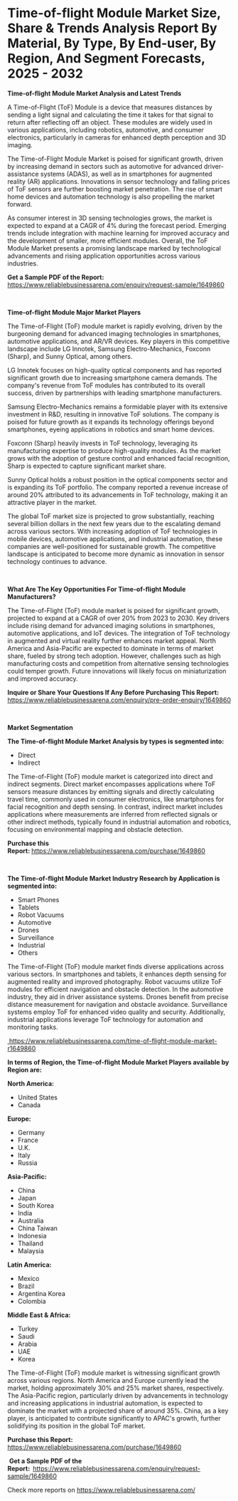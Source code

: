 <p><h1>Time-of-flight Module Market Size, Share & Trends Analysis Report By Material, By Type, By End-user, By Region, And Segment Forecasts, 2025 - 2032</h1></p><p><strong>Time-of-flight Module Market Analysis and Latest Trends</strong></p>
<p><p>A Time-of-Flight (ToF) Module is a device that measures distances by sending a light signal and calculating the time it takes for that signal to return after reflecting off an object. These modules are widely used in various applications, including robotics, automotive, and consumer electronics, particularly in cameras for enhanced depth perception and 3D imaging.</p><p>The Time-of-Flight Module Market is poised for significant growth, driven by increasing demand in sectors such as automotive for advanced driver-assistance systems (ADAS), as well as in smartphones for augmented reality (AR) applications. Innovations in sensor technology and falling prices of ToF sensors are further boosting market penetration. The rise of smart home devices and automation technology is also propelling the market forward.</p><p>As consumer interest in 3D sensing technologies grows, the market is expected to expand at a CAGR of 4% during the forecast period. Emerging trends include integration with machine learning for improved accuracy and the development of smaller, more efficient modules. Overall, the ToF Module Market presents a promising landscape marked by technological advancements and rising application opportunities across various industries.</p></p>
<p><strong>Get a Sample PDF of the Report:&nbsp;</strong> <a href="https://www.reliablebusinessarena.com/enquiry/request-sample/1649860?utm_campaign=3251&utm_medium=2&utm_source=Github&utm_content=ia&utm_term=23032025&utm_id=time-of-flight-module">https://www.reliablebusinessarena.com/enquiry/request-sample/1649860</a></p>
<p>&nbsp;</p>
<p><strong>Time-of-flight Module Major Market Players</strong></p>
<p><p>The Time-of-Flight (ToF) module market is rapidly evolving, driven by the burgeoning demand for advanced imaging technologies in smartphones, automotive applications, and AR/VR devices. Key players in this competitive landscape include LG Innotek, Samsung Electro-Mechanics, Foxconn (Sharp), and Sunny Optical, among others.</p><p>LG Innotek focuses on high-quality optical components and has reported significant growth due to increasing smartphone camera demands. The company's revenue from ToF modules has contributed to its overall success, driven by partnerships with leading smartphone manufacturers.</p><p>Samsung Electro-Mechanics remains a formidable player with its extensive investment in R&D, resulting in innovative ToF solutions. The company is poised for future growth as it expands its technology offerings beyond smartphones, eyeing applications in robotics and smart home devices. </p><p>Foxconn (Sharp) heavily invests in ToF technology, leveraging its manufacturing expertise to produce high-quality modules. As the market grows with the adoption of gesture control and enhanced facial recognition, Sharp is expected to capture significant market share.</p><p>Sunny Optical holds a robust position in the optical components sector and is expanding its ToF portfolio. The company reported a revenue increase of around 20% attributed to its advancements in ToF technology, making it an attractive player in the market.</p><p>The global ToF market size is projected to grow substantially, reaching several billion dollars in the next few years due to the escalating demand across various sectors. With increasing adoption of ToF technologies in mobile devices, automotive applications, and industrial automation, these companies are well-positioned for sustainable growth. The competitive landscape is anticipated to become more dynamic as innovation in sensor technology continues to advance.</p></p>
<p>&nbsp;</p>
<p><strong>What Are The Key Opportunities For Time-of-flight Module Manufacturers?</strong></p>
<p><p>The Time-of-Flight (ToF) module market is poised for significant growth, projected to expand at a CAGR of over 20% from 2023 to 2030. Key drivers include rising demand for advanced imaging solutions in smartphones, automotive applications, and IoT devices. The integration of ToF technology in augmented and virtual reality further enhances market appeal. North America and Asia-Pacific are expected to dominate in terms of market share, fueled by strong tech adoption. However, challenges such as high manufacturing costs and competition from alternative sensing technologies could temper growth. Future innovations will likely focus on miniaturization and improved accuracy.</p></p>
<p><strong>Inquire or Share Your Questions If Any Before Purchasing This Report:</strong> <a href="https://www.reliablebusinessarena.com/enquiry/pre-order-enquiry/1649860?utm_campaign=3251&utm_medium=2&utm_source=Github&utm_content=ia&utm_term=23032025&utm_id=time-of-flight-module">https://www.reliablebusinessarena.com/enquiry/pre-order-enquiry/1649860</a></p>
<p>&nbsp;</p>
<p><strong>Market Segmentation</strong></p>
<p><strong>The Time-of-flight Module Market Analysis by types is segmented into:</strong></p>
<p><ul><li>Direct</li><li>Indirect</li></ul></p>
<p><p>The Time-of-Flight (ToF) module market is categorized into direct and indirect segments. Direct market encompasses applications where ToF sensors measure distances by emitting signals and directly calculating travel time, commonly used in consumer electronics, like smartphones for facial recognition and depth sensing. In contrast, indirect market includes applications where measurements are inferred from reflected signals or other indirect methods, typically found in industrial automation and robotics, focusing on environmental mapping and obstacle detection.</p></p>
<p><strong>Purchase this Report:&nbsp;</strong><a href="https://www.reliablebusinessarena.com/purchase/1649860?utm_campaign=3251&utm_medium=2&utm_source=Github&utm_content=ia&utm_term=23032025&utm_id=time-of-flight-module">https://www.reliablebusinessarena.com/purchase/1649860</a></p>
<p>&nbsp;</p>
<p><strong>The Time-of-flight Module Market Industry Research by Application is segmented into:</strong></p>
<p><ul><li>Smart Phones</li><li>Tablets</li><li>Robot Vacuums</li><li>Automotive</li><li>Drones</li><li>Surveillance</li><li>Industrial</li><li>Others</li></ul></p>
<p><p>The Time-of-Flight (ToF) module market finds diverse applications across various sectors. In smartphones and tablets, it enhances depth sensing for augmented reality and improved photography. Robot vacuums utilize ToF modules for efficient navigation and obstacle detection. In the automotive industry, they aid in driver assistance systems. Drones benefit from precise distance measurement for navigation and obstacle avoidance. Surveillance systems employ ToF for enhanced video quality and security. Additionally, industrial applications leverage ToF technology for automation and monitoring tasks.</p></p>
<p><a href="https://www.reliablebusinessarena.com/time-of-flight-module-market-r1649860?utm_campaign=3251&utm_medium=2&utm_source=Github&utm_content=ia&utm_term=23032025&utm_id=time-of-flight-module">&nbsp;https://www.reliablebusinessarena.com/time-of-flight-module-market-r1649860</a></p>
<p><strong>In terms of Region, the Time-of-flight Module Market Players available by Region are:</strong></p>
<p>
    <p> <strong> North America: </strong>
        <ul>
            <li>United States</li>
            <li>Canada</li>
        </ul>
        </p> 
    <p> <strong> Europe: </strong>
        <ul>
            <li>Germany</li>
            <li>France</li>
            <li>U.K.</li>
            <li>Italy</li>
            <li>Russia</li>
        </ul>
        </p> 
    <p> <strong> Asia-Pacific: </strong>
        <ul>
            <li>China</li>
            <li>Japan</li>
            <li>South Korea</li>
            <li>India</li>
            <li>Australia</li>
            <li>China Taiwan</li>
            <li>Indonesia</li>
            <li>Thailand</li>
            <li>Malaysia</li>
        </ul>
        </p> 
    <p> <strong> Latin America: </strong>
        <ul>
            <li>Mexico</li>
            <li>Brazil</li>
            <li>Argentina Korea</li>
            <li>Colombia</li>
        </ul>
        </p> 
    <p> <strong> Middle East & Africa: </strong>
        <ul>
            <li>Turkey</li>
            <li>Saudi</li>
            <li>Arabia</li>
            <li>UAE</li>
            <li>Korea</li>
        </ul>
    </p>
    </p>
<p><p>The Time-of-Flight (ToF) module market is witnessing significant growth across various regions. North America and Europe currently lead the market, holding approximately 30% and 25% market shares, respectively. The Asia-Pacific region, particularly driven by advancements in technology and increasing applications in industrial automation, is expected to dominate the market with a projected share of around 35%. China, as a key player, is anticipated to contribute significantly to APAC's growth, further solidifying its position in the global ToF market.</p></p>
<p><strong>Purchase this Report: </strong><a href="https://www.reliablebusinessarena.com/purchase/1649860?utm_campaign=3251&utm_medium=2&utm_source=Github&utm_content=ia&utm_term=23032025&utm_id=time-of-flight-module">https://www.reliablebusinessarena.com/purchase/1649860</a></p>
<p>&nbsp;<strong>Get a Sample PDF of the Report:&nbsp;&nbsp;</strong><a href="https://www.reliablebusinessarena.com/enquiry/request-sample/1649860?utm_campaign=3251&utm_medium=2&utm_source=Github&utm_content=ia&utm_term=23032025&utm_id=time-of-flight-module">https://www.reliablebusinessarena.com/enquiry/request-sample/1649860</a></p>
<p><strong></strong></p>
<p>Check more reports on <a href="https://www.reliablebusinessarena.com/?utm_campaign=3251&utm_medium=2&utm_source=Github&utm_content=ia&utm_term=23032025&utm_id=time-of-flight-module">https://www.reliablebusinessarena.com/</a></p>